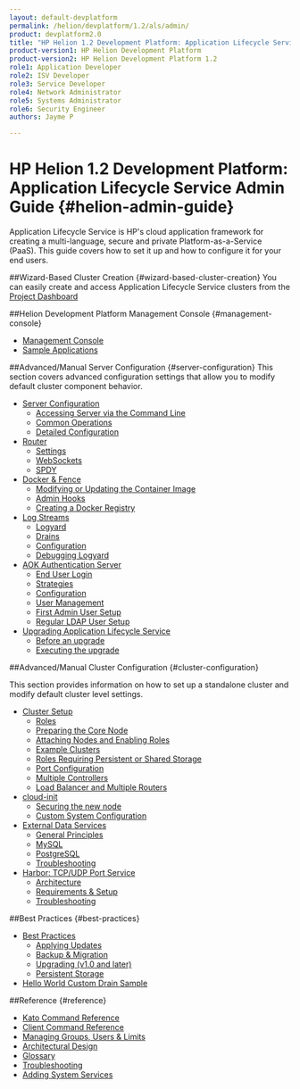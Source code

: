 ```yaml
---
layout: default-devplatform
permalink: /helion/devplatform/1.2/als/admin/
product: devplatform2.0
title: "HP Helion 1.2 Development Platform: Application Lifecycle Service Admin Guide "
product-version1: HP Helion Development Platform
product-version2: HP Helion Development Platform 1.2
role1: Application Developer
role2: ISV Developer 
role3: Service Developer
role4: Network Administrator
role5: Systems Administrator 
role6: Security Engineer
authors: Jayme P

---
```

<!--PUBLISHED-->

# HP Helion 1.2 Development Platform: Application Lifecycle Service Admin Guide {#helion-admin-guide}


Application Lifecycle Service is HP's cloud application framework for creating a
multi-language, secure and private Platform-as-a-Service (PaaS). This
guide covers how to set it up and how to configure it for your end
users.

##Wizard-Based Cluster Creation {#wizard-based-cluster-creation}
You can easily create and access Application Lifecycle Service clusters from the [Project Dashboard](/helion/devplatform/1.2/deploy/)       


##Helion Development Platform Management Console {#management-console}

-   [Management Console](/helion/devplatform/1.2/als/user/console/#management-console)
-   [Sample Applications](console/app-store)

##Advanced/Manual Server Configuration {#server-configuration}
This section covers advanced configuration settings that allow you to modify default cluster component behavior. 

-   [Server Configuration](/helion/devplatform/1.2/als/admin/server/)
    -   [Accessing Server via the Command
        Line](/helion/devplatform/1.2/als/admin/server/#accessing-server-via-the-command-line)
    -   [Common Operations](/helion/devplatform/1.2/als/admin/server/#common-operations)
    -   [Detailed
        Configuration](/helion/devplatform/1.2/als/admin/server/#detailed-configuration)
-   [Router](/helion/devplatform/1.2/als/admin/server/router/)
    -   [Settings](/helion/devplatform/1.2/als/admin/server/router/#settings)
    -   [WebSockets](/helion/devplatform/1.2/als/admin/server/router/#websockets)
    -   [SPDY](/helion/devplatform/1.2/als/admin/server/router/#router-spdy)
-   [Docker & Fence](/helion/devplatform/1.2/als/admin/server/docker/)
    -   [Modifying or Updating the Container
        Image](/helion/devplatform/1.2/als/admin/server/docker/#modifying-or-updating-the-container-image)
    -   [Admin Hooks](/helion/devplatform/1.2/als/admin/server/docker/#admin-hooks)
    -   [Creating a Docker
        Registry](/helion/devplatform/1.2/als/admin/server/docker/#creating-a-docker-registry)
-   [Log Streams](/helion/devplatform/1.2/als/admin/server/logging/)
    -   [Logyard](/helion/devplatform/1.2/als/admin/server/logging/#logyard)
    -   [Drains](/helion/devplatform/1.2/als/admin/server/logging/#drains)
    -   [Configuration](/helion/devplatform/1.2/als/admin/server/logging/#configuration)
    -   [Debugging Logyard](/helion/devplatform/1.2/als/admin/server/logging/#debugging-logyard)
-   [AOK Authentication Server](/helion/devplatform/1.2/als/admin/server/aok/)
    -   [End User Login](/helion/devplatform/1.2/als/admin/server/aok/#end-user-login)
    -   [Strategies](/helion/devplatform/1.2/als/admin/server/aok/#strategies)
    -   [Configuration](/helion/devplatform/1.2/als/admin/server/aok/#configuration)
    -   [User Management](/helion/devplatform/1.2/als/admin/server/aok/#user-management)
    -   [First Admin User Setup](/helion/devplatform/1.2/als/admin/server/aok/#first-admin-user-setup)
    -   [Regular LDAP User
        Setup](/helion/devplatform/1.2/als/admin/server/aok/#regular-ldap-user-setup)
-   [Upgrading Application Lifecycle Service](/helion/devplatform/1.2/als/admin/server/upgrade/)
    -   [Before an upgrade](/helion/devplatform/1.2/als/admin/server/upgrade/#before-an-upgrade)
    -   [Executing the
        upgrade](/helion/devplatform/1.2/als/admin/server/upgrade/#executing-the-upgrade)

##Advanced/Manual Cluster Configuration {#cluster-configuration}

This section provides information on how to set up a standalone cluster and modify default cluster level settings.

-   [Cluster Setup](/helion/devplatform/1.2/als/admin/cluster/)
    -   [Roles](/helion/devplatform/1.2/als/admin/cluster/#roles)
    -   [Preparing the Core
        Node](/helion/devplatform/1.2/als/admin/cluster/#preparing-the-core-node)
    -   [Attaching Nodes and Enabling
        Roles](/helion/devplatform/1.2/als/admin/cluster/#attaching-nodes-and-enabling-roles)
    -   [Example Clusters](/helion/devplatform/1.2/als/admin/cluster/#example-clusters)
    -   [Roles Requiring Persistent or Shared
        Storage](/helion/devplatform/1.2/als/admin/cluster/#roles-requiring-persistent-or-shared-storage)
    -   [Port Configuration](/helion/devplatform/1.2/als/admin/cluster/#port-configuration)
    -   [Multiple Controllers](/helion/devplatform/1.2/als/admin/cluster/#multiple-controllers)
    -   [Load Balancer and Multiple
        Routers](/helion/devplatform/1.2/als/admin/cluster/#load-balancer-and-multiple-routers)
-   [cloud-init](/helion/devplatform/1.2/als/admin/cluster/cloud-init/)
    -   [Securing the new
        node](/helion/devplatform/1.2/als/admin/cluster/cloud-init/#securing-the-new-node)
    -   [Custom System
        Configuration](/helion/devplatform/1.2/als/admin/cluster/cloud-init/#custom-system-configuration)
-   [External Data Services](/helion/devplatform/1.2/als/admin/cluster/external-db/)
    -   [General
        Principles](/helion/devplatform/1.2/als/admin/cluster/external-db/#general-principles)
    -   [MySQL](/helion/devplatform/1.2/als/admin/cluster/external-db/#mysql)
    -   [PostgreSQL](/helion/devplatform/1.2/als/admin/cluster/external-db/#postgresql)
    -   [Troubleshooting](/helion/devplatform/1.2/als/admin/cluster/external-db/#troubleshooting)
-   [Harbor: TCP/UDP Port Service](/helion/devplatform/1.2/als/admin/cluster/harbor/)
    -   [Architecture](/helion/devplatform/1.2/als/admin/cluster/harbor/#architecture)
    -   [Requirements & Setup](/helion/devplatform/1.2/als/admin/cluster/harbor/#requirements-setup)
    -   [Troubleshooting](/helion/devplatform/1.2/als/admin/cluster/harbor/#troubleshooting)

##Best Practices {#best-practices}

-   [Best Practices](/helion/devplatform/1.2/als/admin/best-practices/)
    -   [Applying Updates](/helion/devplatform/1.2/als/admin/best-practices/#applying-updates)
    -   [Backup & Migration](/helion/devplatform/1.2/als/admin/best-practices/#backup-migration)
    -   [Upgrading (v1.0 and
        later)](/helion/devplatform/1.2/als/admin/best-practices/#upgrade)
	- [Persistent
        Storage](/helion/devplatform/1.2/als/admin/best-practices/#storage)
- [Hello World Custom Drain Sample](/helion/devplatform/1.2/als/admin/best-practices/logging-examples/#hello-world-custom-drain)

##Reference {#reference}
-   [Kato Command Reference](/helion/devplatform/1.2/als/admin/reference/kato-ref/)
-   [Client Command Reference](/helion/devplatform/1.2/als/user/reference/client-ref/)
-   [Managing Groups, Users & Limits](/helion/devplatform/1.2/als/user/deploy/orgs-spaces/#orgs-spaces)
-   [Architectural Design](/helion/devplatform/1.2/als/admin/reference/architecture/)
-   [Glossary](/helion/devplatform/1.2/als/user/reference/glossary/)
-   [Troubleshooting](/helion/devplatform/1.2/als/admin/reference/troubleshoot/)
-   [Adding System Services](/helion/devplatform/1.2/als/admin/reference/add-service/)

